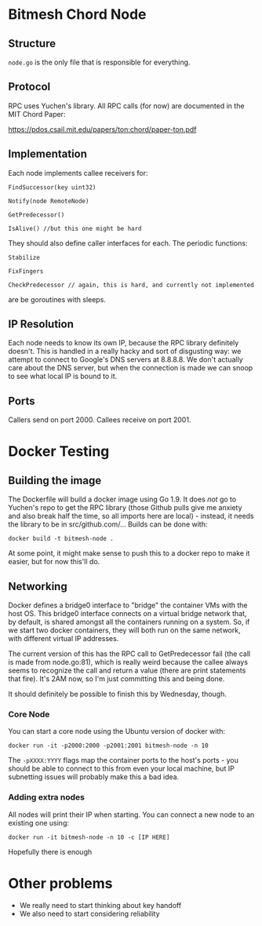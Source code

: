 # Bitmesh Chord Node
## Structure
```node.go``` is the only file that is responsible for everything.
## Protocol
RPC uses Yuchen's library.
All RPC calls (for now) are documented in the MIT Chord Paper:

https://pdos.csail.mit.edu/papers/ton:chord/paper-ton.pdf

## Implementation
Each node implements callee receivers for:

```FindSuccessor(key uint32)```

```Notify(node RemoteNode)```

```GetPredecessor()```

```IsAlive() //but this one might be hard```

They should also define caller interfaces for each. The periodic functions:

```Stabilize```

```FixFingers```

```CheckPredecessor // again, this is hard, and currently not implemented```

are be goroutines with sleeps.

## IP Resolution
Each node needs to know its own IP, because the RPC library definitely doesn't.
This is handled in a really hacky and sort of disgusting way: we attempt to connect to Google's DNS servers at 8.8.8.8.
We don't actually care about the DNS server, but when the connection is made we can snoop to see what local IP is bound to it.

## Ports
Callers send on port 2000.
Callees receive on port 2001.

# Docker Testing
## Building the image
The Dockerfile will build a docker image using Go 1.9.  It does *not* go to Yuchen's repo to get the RPC library (those Github pulls give me anxiety and also break half the time, so all imports here are local) - instead, it needs the library to be in src/github.com/... 
Builds can be done with:

```docker build -t bitmesh-node .```

At some point, it might make sense to push this to a docker repo to make it easier, but for now this'll do.

## Networking
Docker defines a bridge0 interface to "bridge" the container VMs with the host OS. This bridge0 interface connects on a virtual bridge network that, by default, is shared amongst all the containers running on a system.  So, if we start two docker containers, they will both run on the same network, with different virtual IP addresses.

The current version of this has the RPC call to GetPredecessor fail (the call is made from node.go:81), which is really weird because the callee always seems to recognize the call and return a value (there are print statements that fire). It's 2AM now, so I'm just committing this and being done.

It should definitely be possible to finish this by Wednesday, though.

### Core Node

You can start a core node using the Ubuntu version of docker with:

```docker run -it -p2000:2000 -p2001:2001 bitmesh-node -n 10```

The ```-pXXXX:YYYY``` flags map the container ports to the host's ports - you should be able to connect to this from even your local machine, but IP subnetting issues will probably make this a bad idea.

### Adding extra nodes
All nodes will print their IP when starting.
You can connect a new node to an existing one using:

```docker run -it bitmesh-node -n 10 -c [IP HERE]```

Hopefully there is enough 

# Other problems
- We really need to start thinking about key handoff
- We also need to start considering reliability